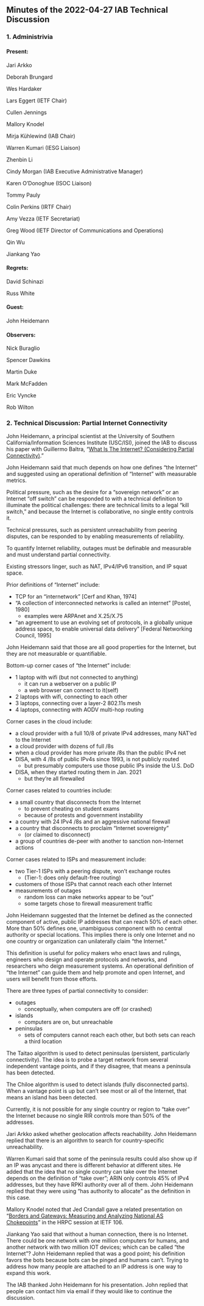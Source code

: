 
Minutes of the 2022-04-27 IAB Technical Discussion
--------------------------------------------------


### 1. Administrivia


#### Present:


Jari Arkko  

Deborah Brungard  

Wes Hardaker  

Lars Eggert (IETF Chair)  

Cullen Jennings  

Mallory Knodel  

Mirja Kühlewind (IAB Chair)  

Warren Kumari (IESG Liaison)  

Zhenbin Li  

Cindy Morgan (IAB Executive Administrative Manager)  

Karen O’Donoghue (ISOC Liaison)  

Tommy Pauly  

Colin Perkins (IRTF Chair)  

Amy Vezza (IETF Secretariat)  

Greg Wood (IETF Director of Communications and Operations)  

Qin Wu  

Jiankang Yao


#### Regrets:


David Schinazi  

Russ White


#### Guest:


John Heidemann


#### Observers:


Nick Buraglio  

Spencer Dawkins  

Martin Duke  

Mark McFadden  

Eric Vyncke  

Rob Wilton


### 2. Technical Discussion: Partial Internet Connectivity


John Heidemann, a principal scientist at the University of Southern California/Information Sciences Institute (USC/ISI), joined the IAB to discuss his paper with Guillermo Baltra, “[What Is The Internet? (Considering Partial Connectivity)](https://www.isi.edu/~johnh/PAPERS/Baltra21a.pdf).”


John Heidemann said that much depends on how one defines “the Internet” and suggested using an operational definition of “Internet” with measurable metrics.


Political pressure, such as the desire for a “sovereign network” or an Internet “off switch” can be responded to with a technical definition to illuminate the political challenges: there are technical limits to a legal “kill switch,” and because the Internet is collaborative, no single entity controls it.


Technical pressures, such as persistent unreachability from peering disputes, can be responded to by enabling measurements of reliability.


To quantify Internet reliability, outages must be definable and measurable and must understand partial connectivity.


Existing stressors linger, such as NAT, IPv4/IPv6 transition, and IP squat space.


Prior definitions of “Internet” include:


* TCP for an “internetwork” [Cerf and Khan, 1974]
* “A collection of interconnected networks is called an internet” [Postel, 1980]
	+ examples were ARPAnet and X.25/X.75
* “an agreement to use an evolving set of protocols, in a globally unique address space, to enable universal data delivery” [Federal Networking Council, 1995]


John Heidemann said that those are all good properties for the Internet, but they are not measurable or quantifiable.


Bottom-up corner cases of “the Internet” include:


* 1 laptop with wifi (but not connected to anything)
	+ it can run a webserver on a public IP
	+ a web browser can connect to it(self)
* 2 laptops with wifi, connecting to each other
* 3 laptops, connecting over a layer-2 802.11s mesh
* 4 laptops, connecting with AODV multi-hop routing


Corner cases in the cloud include:


* a cloud provider with a full 10/8 of private IPv4 addresses, many NAT’ed to the Internet
* a cloud provider with dozens of full /8s
* when a cloud provider has more private /8s than the public IPv4 net
* DISA, with 4 /8s of public IPv4s since 1993, is not publicly routed
	+ but presumably computers use those public IPs inside the U.S. DoD
* DISA, when they started routing them in Jan. 2021
	+ but they’re all firewalled


Corner cases related to countries include:


* a small country that disconnects from the Internet
	+ to prevent cheating on student exams
	+ because of protests and government instability
* a country with 24 IPv4 /8s and an aggressive national firewall
* a country that disconnects to proclaim “Internet sovereignty”
	+ (or claimed to disconnect)
* a group of countries de-peer with another to sanction non-Internet actions


Corner cases related to ISPs and measurement include:


* two Tier-1 ISPs with a peering dispute, won’t exchange routes
	+ (Tier-1: does only default-free routing)
* customers of those ISPs that cannot reach each other Internet
* measurements of outages
	+ random loss can make networks appear to be “out”
	+ some targets chose to firewall measurement traffic


John Heidemann suggested that the Internet be defined as the connected component of active, public IP addresses that can reach 50% of each other. More than 50% defines one, unambiguous component with no central authority or special locations. This implies there is only one Internet and no one country or organization can unilaterally claim “the Internet.”


This definition is useful for policy makers who enact laws and rulings, engineers who design and operate protocols and networks, and researchers who deign measurement systems. An operational definition of “the Internet” can guide them and help promote and open Internet, and users will benefit from those efforts.


There are three types of partial connectivity to consider:


* outages
	+ conceptually, when computers are off (or crashed)
* islands
	+ computers are on, but unreachable
* peninsulas
	+ sets of computers cannot reach each other, but both sets can reach a third location


The Taitao algorithm is used to detect peninsulas (persistent, particularly connectivity). The idea is to probe a target network from several independent vantage points, and if they disagree, that means a peninsula has been detected.


The Chiloe algorithm is used to detect islands (fully disconnected parts). When a vantage point is up but can’t see most or all of the Internet, that means an island has been detected.


Currently, it is not possible for any single country or region to “take over” the Internet because no single RIR controls more than 50% of the addresses.


Jari Arkko asked whether geolocation affects reachability. John Heidemann replied that there is an algorithm to search for country-specific unreachability.


Warren Kumari said that some of the peninsula results could also show up if an IP was anycast and there is different behavior at different sites. He added that the idea that no single country can take over the Internet depends on the definition of “take over”; ARIN only controls 45% of IPv4 addresses, but they have RPKI authority over all of them. John Heidemann replied that they were using “has authority to allocate” as the definition in this case.


Mallory Knodel noted that Jed Crandall gave a related presentation on “[Borders and Gateways: Measuring and Analyzing National AS Chokepoints](https://datatracker.ietf.org/meeting/106/materials/slides-106-hrpc-borders-and-gateways-presentation-00)” in the HRPC session at IETF 106.


Jiankang Yao said that without a human connection, there is no Internet. There could be one network with one million computers for humans, and another network with two million IOT devices; which can be called “the Internet”? John Heidemann replied that was a good point; his definition favors the bots because bots can be pinged and humans can’t. Trying to address how many people are attached to an IP address is one way to expand this work.


The IAB thanked John Heidemann for his presentation. John replied that people can contact him via email if they would like to continue the discussion.


